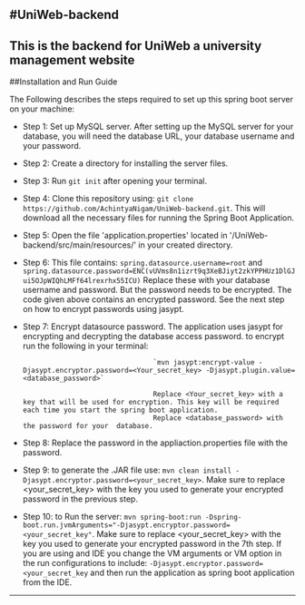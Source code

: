 #UniWeb-backend
---
This is the backend for UniWeb a university management website
---
##Installation and Run Guide

The Following describes the steps required to set up this spring boot server on your machine:
  - Step 1: Set up MySQL server. After setting up the MySQL server for your database, you will need the database URL, your database username and your password.
  - Step 2: Create a directory for installing the server files.
  - Step 3: Run `git init` after opening your terminal.
  - Step 4: Clone this repository using: `git clone https://github.com/AchintyaNigam/UniWeb-backend.git`. This will download all the necessary files for running the Spring Boot Application.
  - Step 5: Open the file 'application.properties' located in '/UniWeb-backend/src/main/resources/' in your created directory.
  - Step 6: This file contains:
                                    `spring.datasource.username=root` and
                                    `spring.datasource.password=ENC(vUVms8n1izrt9q3XeBJiyt2zkYPPHUz1DlGJui5OJpWIQhLMFf64lrexrhx55ICU)`
                               Replace these with your database username and password. But the password needs to be encrypted. The code given above contains an encrypted password. See the next step on how to encrypt passwords using jasypt.  
  - Step 7: Encrypt datasource password. The application uses jasypt for encrypting and decrypting the database access password. to encrypt run the following in your terminal: 
  
                                        `mvn jasypt:encrypt-value -Djasypt.encryptor.password=<Your_secret_key> -Djasypt.plugin.value=<database_password>`

                                        Replace <Your_secret_key> with a key that will be used for encryption. This key will be required each time you start the spring boot application.
                                        Replace <database_password> with the password for your  database.
  - Step 8: Replace the password in the appliaction.properties file with the password.
  - Step 9: to generate the .JAR file use: `mvn clean install -Djasypt.encryptor.password=<your_secret_key>`. Make sure to replace <your_secret_key> with the key you used to generate your encrypted password in the previous step.
  - Step 10: to Run the server: `mvn spring-boot:run -Dspring-boot.run.jvmArguments="-Djasypt.encryptor.password=<your_secret_key"`. Make sure to replace <your_secret_key> with the key you used to generate your encrypted password in the 7th step.
  If you are using and IDE you change the VM arguments or VM option in the run configurations to include: `-Djasypt.encryptor.password=<your_secret_key` and then run the application as spring boot application from the IDE.

---
  



